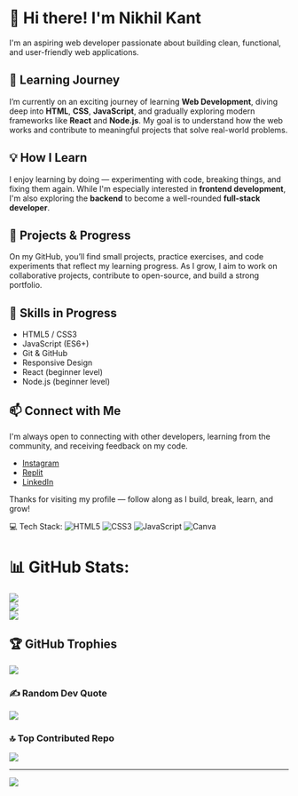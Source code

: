 <h1>👋 Hi there! I'm Nikhil Kant</h1>
  <p>
    I'm an aspiring web developer passionate about building clean, functional, and user-friendly web applications.
  </p>

  <h2>🌱 Learning Journey</h2>
  <p>
    I’m currently on an exciting journey of learning <strong>Web Development</strong>, diving deep into <strong>HTML</strong>, <strong>CSS</strong>, <strong>JavaScript</strong>, and gradually exploring modern frameworks like <strong>React</strong> and <strong>Node.js</strong>. My goal is to understand how the web works and contribute to meaningful projects that solve real-world problems.
  </p>

  <h2>💡 How I Learn</h2>
  <p>
    I enjoy learning by doing — experimenting with code, breaking things, and fixing them again. While I'm especially interested in <strong>frontend development</strong>, I'm also exploring the <strong>backend</strong> to become a well-rounded <strong>full-stack developer</strong>.
  </p>

  <h2>📁 Projects & Progress</h2>
  <p>
    On my GitHub, you’ll find small projects, practice exercises, and code experiments that reflect my learning progress. As I grow, I aim to work on collaborative projects, contribute to open-source, and build a strong portfolio.
  </p>

  <h2>🔧 Skills in Progress</h2>
  <ul>
    <li>HTML5 / CSS3</li>
    <li>JavaScript (ES6+)</li>
    <li>Git & GitHub</li>
    <li>Responsive Design</li>
    <li>React (beginner level)</li>
    <li>Node.js (beginner level)</li>
  </ul>

  <h2>📫 Connect with Me</h2>
  <p>
    I'm always open to connecting with other developers, learning from the community, and receiving feedback on my code.
  </p>

  <ul>
    <li><a href="https://www.instagram.com/yourusername" target="_blank">Instagram</a></li>
    <li><a href="https://replit.com/@yourusername" target="_blank">Replit</a></li>
    <li><a href="https://www.linkedin.com/in/yourusername" target="_blank">LinkedIn</a></li>
  </ul>

  <p>Thanks for visiting my profile — follow along as I build, break, learn, and grow!</p>

💻 Tech Stack:
![HTML5](https://img.shields.io/badge/html5-%23E34F26.svg?style=for-the-badge&logo=html5&logoColor=white) ![CSS3](https://img.shields.io/badge/css3-%231572B6.svg?style=for-the-badge&logo=css3&logoColor=white) ![JavaScript](https://img.shields.io/badge/javascript-%23323330.svg?style=for-the-badge&logo=javascript&logoColor=%23F7DF1E) ![Canva](https://img.shields.io/badge/Canva-%2300C4CC.svg?style=for-the-badge&logo=Canva&logoColor=white)
# 📊 GitHub Stats:
![](https://github-readme-stats.vercel.app/api?username=NiksKant&theme=merko&hide_border=false&include_all_commits=false&count_private=false)<br/>
![](https://nirzak-streak-stats.vercel.app/?user=NiksKant&theme=merko&hide_border=false)<br/>
![](https://github-readme-stats.vercel.app/api/top-langs/?username=NiksKant&theme=merko&hide_border=false&include_all_commits=false&count_private=false&layout=compact)

## 🏆 GitHub Trophies
![](https://github-profile-trophy.vercel.app/?username=NiksKant&theme=radical&no-frame=false&no-bg=true&margin-w=4)

### ✍️ Random Dev Quote
![](https://quotes-github-readme.vercel.app/api?type=horizontal&theme=radical)

### 🔝 Top Contributed Repo
![](https://github-contributor-stats.vercel.app/api?username=NiksKant&limit=5&theme=dark&combine_all_yearly_contributions=true)

---
[![](https://visitcount.itsvg.in/api?id=NiksKant&icon=0&color=0)](https://visitcount.itsvg.in)

<!-- Proudly created with GPRM ( https://gprm.itsvg.in ) -->
